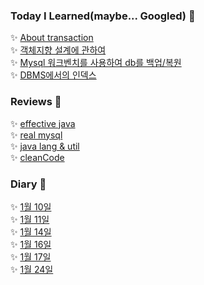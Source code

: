 ### Today I Learned(maybe... Googled) :rocket: 
 
:sparkles: [About transaction](./docs/db/transaction.md)  
:sparkles: [객체지향 설계에 관하여](./docs/object/객체지향설계.md)  
:sparkles: [Mysql 워크벤치를 사용하여 db를 백업/복원](./docs/db/backUp.md)  
:sparkles: [DBMS에서의 인덱스](./docs/db/SQL인덱스.md)  

  
### Reviews :rocket: 
:sparkles: [effective java](./docs/review/effectiveJava.md)  
:sparkles: [real mysql](./docs/review/real_mysql.md)    
:sparkles: [java lang & util](./docs/lang/package.md)  
:sparkles: [cleanCode](./docs/lang/cleanCode.md)  
  
### Diary :rocket: 
:sparkles: [1월 10일](./docs/diary/20210110.md)  
:sparkles: [1월 11일](./docs/diary/20210111.md)    
:sparkles: [1월 14일](./docs/diary/20210114.md)   
:sparkles: [1월 16일](./docs/diary/20210116.md)   
:sparkles: [1월 17일](./docs/diary/20210117.md)   
:sparkles: [1월 24일](./docs/diary/20210124.md)   
